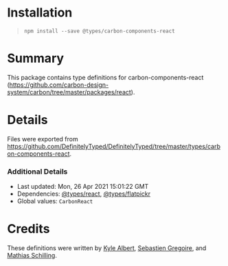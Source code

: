 # Installation
> `npm install --save @types/carbon-components-react`

# Summary
This package contains type definitions for carbon-components-react (https://github.com/carbon-design-system/carbon/tree/master/packages/react).

# Details
Files were exported from https://github.com/DefinitelyTyped/DefinitelyTyped/tree/master/types/carbon-components-react.

### Additional Details
 * Last updated: Mon, 26 Apr 2021 15:01:22 GMT
 * Dependencies: [@types/react](https://npmjs.com/package/@types/react), [@types/flatpickr](https://npmjs.com/package/@types/flatpickr)
 * Global values: `CarbonReact`

# Credits
These definitions were written by [Kyle Albert](https://github.com/kalbert312), [Sebastien Gregoire](https://github.com/sgregoire), and [Mathias Schilling](https://github.com/matchilling).
